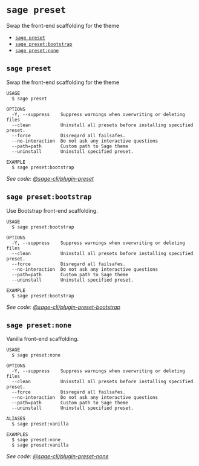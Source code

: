 `sage preset`
=============

Swap the front-end scaffolding for the theme

* [`sage preset`](#sage-preset)
* [`sage preset:bootstrap`](#sage-presetbootstrap)
* [`sage preset:none`](#sage-presetnone)

## `sage preset`

Swap the front-end scaffolding for the theme

```
USAGE
  $ sage preset

OPTIONS
  -Y, --suppress    Suppress warnings when overwriting or deleting files
  --clean           Uninstall all presets before installing specified preset.
  --force           Disregard all failsafes.
  --no-interaction  Do not ask any interactive questions
  --path=path       Custom path to Sage theme
  --uninstall       Uninstall specified preset.

EXAMPLE
  $ sage preset:bootstrap
```

_See code: [@sage-cli/plugin-preset](https://github.com/roots/sage-cli/blob/v1.0.0-alpha.0/packages/preset/src/commands/preset/index.ts)_

## `sage preset:bootstrap`

Use Bootstrap front-end scaffolding.

```
USAGE
  $ sage preset:bootstrap

OPTIONS
  -Y, --suppress    Suppress warnings when overwriting or deleting files
  --clean           Uninstall all presets before installing specified preset.
  --force           Disregard all failsafes.
  --no-interaction  Do not ask any interactive questions
  --path=path       Custom path to Sage theme
  --uninstall       Uninstall specified preset.

EXAMPLE
  $ sage preset:bootstrap
```

_See code: [@sage-cli/plugin-preset-bootstrap](https://github.com/roots/sage-cli/blob/v1.0.0-alpha.0/packages/preset-bootstrap/src/commands/preset/bootstrap.ts)_

## `sage preset:none`

Vanilla front-end scaffolding.

```
USAGE
  $ sage preset:none

OPTIONS
  -Y, --suppress    Suppress warnings when overwriting or deleting files
  --clean           Uninstall all presets before installing specified preset.
  --force           Disregard all failsafes.
  --no-interaction  Do not ask any interactive questions
  --path=path       Custom path to Sage theme
  --uninstall       Uninstall specified preset.

ALIASES
  $ sage preset:vanilla

EXAMPLES
  $ sage preset:none
  $ sage preset:vanilla
```

_See code: [@sage-cli/plugin-preset-none](https://github.com/roots/sage-cli/blob/v1.0.0-alpha.0/packages/preset-none/src/commands/preset/none.ts)_
